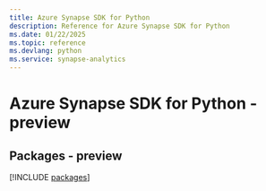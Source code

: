 ```yaml
---
title: Azure Synapse SDK for Python
description: Reference for Azure Synapse SDK for Python
ms.date: 01/22/2025
ms.topic: reference
ms.devlang: python
ms.service: synapse-analytics
---
```

# Azure Synapse SDK for Python - preview
## Packages - preview
[!INCLUDE [packages](synapse-index.md)]